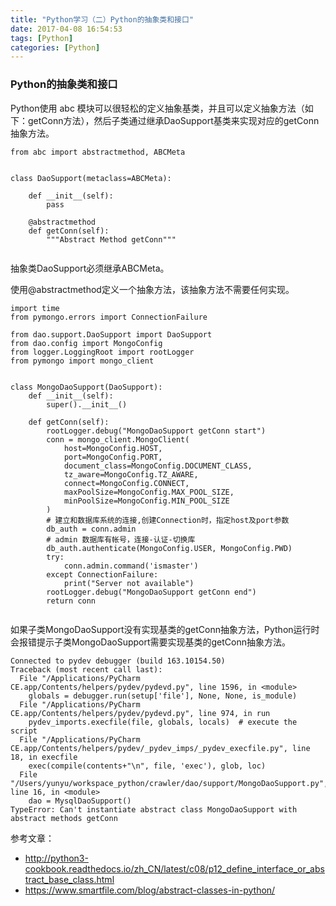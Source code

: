 ```yaml
---
title: "Python学习（二）Python的抽象类和接口"
date: 2017-04-08 16:54:53
tags: [Python]
categories: [Python]
---
```


### Python的抽象类和接口

Python使用 abc 模块可以很轻松的定义抽象基类，并且可以定义抽象方法（如下：getConn方法），然后子类通过继承DaoSupport基类来实现对应的getConn抽象方法。

```
from abc import abstractmethod, ABCMeta


class DaoSupport(metaclass=ABCMeta):

    def __init__(self):
        pass

    @abstractmethod
    def getConn(self):
        """Abstract Method getConn"""


```

抽象类DaoSupport必须继承ABCMeta。

使用@abstractmethod定义一个抽象方法，该抽象方法不需要任何实现。

```
import time
from pymongo.errors import ConnectionFailure

from dao.support.DaoSupport import DaoSupport
from dao.config import MongoConfig
from logger.LoggingRoot import rootLogger
from pymongo import mongo_client


class MongoDaoSupport(DaoSupport):
    def __init__(self):
        super().__init__()

    def getConn(self):
        rootLogger.debug("MongoDaoSupport getConn start")
        conn = mongo_client.MongoClient(
            host=MongoConfig.HOST,
            port=MongoConfig.PORT,
            document_class=MongoConfig.DOCUMENT_CLASS,
            tz_aware=MongoConfig.TZ_AWARE,
            connect=MongoConfig.CONNECT,
            maxPoolSize=MongoConfig.MAX_POOL_SIZE,
            minPoolSize=MongoConfig.MIN_POOL_SIZE
        )
        # 建立和数据库系统的连接,创建Connection时，指定host及port参数
        db_auth = conn.admin
        # admin 数据库有帐号，连接-认证-切换库
        db_auth.authenticate(MongoConfig.USER, MongoConfig.PWD)
        try:
            conn.admin.command('ismaster')
        except ConnectionFailure:
            print("Server not available")
        rootLogger.debug("MongoDaoSupport getConn end")
        return conn
        
```

如果子类MongoDaoSupport没有实现基类的getConn抽象方法，Python运行时会报错提示子类MongoDaoSupport需要实现基类的getConn抽象方法。

```
Connected to pydev debugger (build 163.10154.50)
Traceback (most recent call last):
  File "/Applications/PyCharm CE.app/Contents/helpers/pydev/pydevd.py", line 1596, in <module>
    globals = debugger.run(setup['file'], None, None, is_module)
  File "/Applications/PyCharm CE.app/Contents/helpers/pydev/pydevd.py", line 974, in run
    pydev_imports.execfile(file, globals, locals)  # execute the script
  File "/Applications/PyCharm CE.app/Contents/helpers/pydev/_pydev_imps/_pydev_execfile.py", line 18, in execfile
    exec(compile(contents+"\n", file, 'exec'), glob, loc)
  File "/Users/yunyu/workspace_python/crawler/dao/support/MongoDaoSupport.py", line 16, in <module>
    dao = MysqlDaoSupport()
TypeError: Can't instantiate abstract class MongoDaoSupport with abstract methods getConn
```


参考文章：

- http://python3-cookbook.readthedocs.io/zh_CN/latest/c08/p12_define_interface_or_abstract_base_class.html
- https://www.smartfile.com/blog/abstract-classes-in-python/